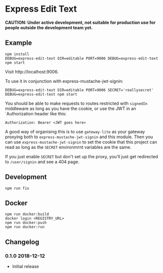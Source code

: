 # Express Edit Text

**CAUTION: Under active development, not suitable for production use for people
outside the development team yet.**

## Example

```
npm install
DEBUG=express-edit-text DIR=editable PORT=9006 DEBUG=express-edit-text npm start
```

Visit http://localhost:9006.

To use it in conjunction with express-mustache-jwt-signin:

```
DEBUG=express-edit-text DIR=editable PORT=9006 SECRET='reallysecret' DEBUG=express-edit-text npm start
```

You should be able to make requests to routes restricted with `signedIn`
middleware as long as you have the cookie, or use the JWT in an `Authorization
header like this:

```
Authorization: Bearer <JWT goes here>
```

A good way of organising this is to use `gateway-lite` as your gateway proxying
both to `express-mustache-jwt-signin` and this module. Then you can use
`express-mustache-jwt-signin` to set the cookie that this project can read as
long as the `SECRET` environmrnt variables are the same.

If you just enable `SECRET` but don't set up the proxy, you'll just get
redirected to `/user/signin` and see a 404 page.

## Development

```
npm run fix
```

## Docker

```
npm run docker:build
docker login <REGISTRY_URL>
npm run docker:push
npm run docker:run
```

## Changelog

### 0.1.0 2018-12-12

* Initial release
